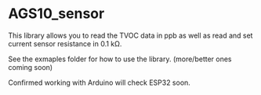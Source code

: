# AGS10_sensor

This library allows you to read the TVOC data in ppb as well as read and set current sensor resistance in 0.1 kΩ.

See the exmaples folder for how to use the library. (more/better ones coming soon)

Confirmed working with Arduino will check ESP32 soon.




